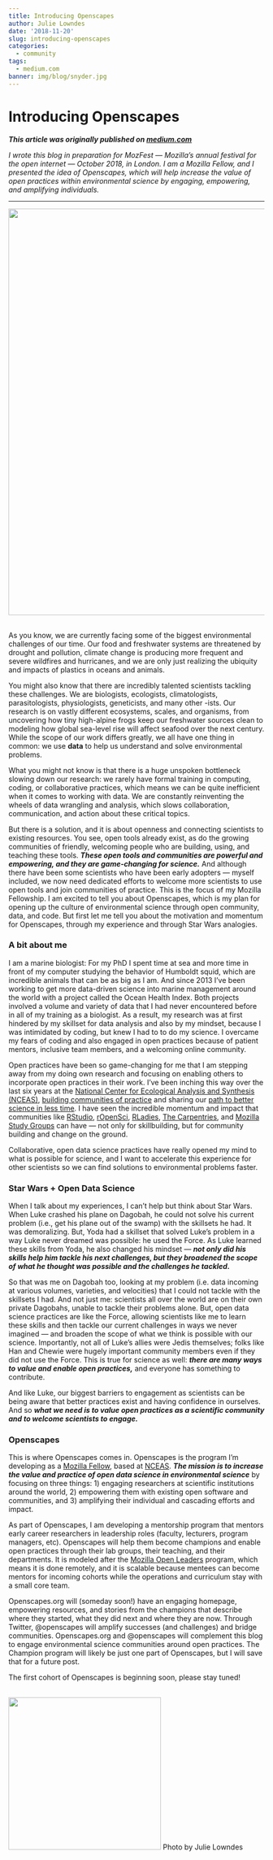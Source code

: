 ```yaml
---
title: Introducing Openscapes
author: Julie Lowndes
date: '2018-11-20'
slug: introducing-openscapes
categories:
  - community
tags:
  - medium.com
banner: img/blog/snyder.jpg
---
```


# Introducing Openscapes

***This article was originally published on [medium.com](https://medium.com/read-write-participate/introducing-openscapes-2cf8ed3b69d2)***

*I wrote this blog in preparation for MozFest — Mozilla’s annual festival for the open internet — October 2018, in London. I am a Mozilla Fellow, and I presented the idea of Openscapes, which will help increase the value of open practices within environmental science by engaging, empowering, and amplifying individuals.*

----

<center><img src="/blog/introducing-openscapes/snyderpano.jpg" width="800px"></center>

<br>


As you know, we are currently facing some of the biggest environmental challenges of our time. Our food and freshwater systems are threatened by drought and pollution, climate change is producing more frequent and severe wildfires and hurricanes, and we are only just realizing the ubiquity and impacts of plastics in oceans and animals.

You might also know that there are incredibly talented scientists tackling these challenges. We are biologists, ecologists, climatologists, parasitologists, physiologists, geneticists, and many other -ists. Our research is on vastly different ecosystems, scales, and organisms, from uncovering how tiny high-alpine frogs keep our freshwater sources clean to modeling how global sea-level rise will affect seafood over the next century. While the scope of our work differs greatly, we all have one thing in common: we use **data** to help us understand and solve environmental problems.

What you might not know is that there is a huge unspoken bottleneck slowing down our research: we rarely have formal training in computing, coding, or collaborative practices, which means we can be quite inefficient when it comes to working with data. We are constantly reinventing the wheels of data wrangling and analysis, which slows collaboration, communication, and action about these critical topics.

But there is a solution, and it is about openness and connecting scientists to existing resources. You see, open tools already exist, as do the growing communities of friendly, welcoming people who are building, using, and teaching these tools. ***These open tools and communities are powerful and empowering, and they are game-changing for science.*** And although there have been some scientists who have been early adopters — myself included, we now need dedicated efforts to welcome more scientists to use open tools and join communities of practice. This is the focus of my Mozilla Fellowship. I am excited to tell you about Openscapes, which is my plan for opening up the culture of environmental science through open community, data, and code. But first let me tell you about the motivation and momentum for Openscapes, through my experience and through Star Wars analogies.

### A bit about me

I am a marine biologist: For my PhD I spent time at sea and more time in front of my computer studying the behavior of Humboldt squid, which are incredible animals that can be as big as I am. And since 2013 I’ve been working to get more data-driven science into marine management around the world with a project called the Ocean Health Index. Both projects involved a volume and variety of data that I had never encountered before in all of my training as a biologist. As a result, my research was at first hindered by my skillset for data analysis and also by my mindset, because I was intimidated by coding, but knew I had to to do my science. I overcame my fears of coding and also engaged in open practices because of patient mentors, inclusive team members, and a welcoming online community.

Open practices have been so game-changing for me that I am stepping away from my doing own research and focusing on enabling others to incorporate open practices in their work. I’ve been inching this way over the last six years at the [National Center for Ecological Analysis and Synthesis (NCEAS)](https://www.nceas.ucsb.edu/), [building communities of practice](http://ohi-science.org/news/building-community) and sharing our [path to better science in less time](https://www.nature.com/articles/s41559-017-0160). I have seen the incredible momentum and impact that communities like [RStudio](https://www.rstudio.com/), [rOpenSci](https://ropensci.org/), [RLadies](https://rladies.org/), [The Carpentries](https://carpentries.org/), and [Mozilla Study Groups](https://science.mozilla.org/programs/studygroups) can have — not only for skillbuilding, but for community building and change on the ground.

Collaborative, open data science practices have really opened my mind to what is possible for science, and I want to accelerate this experience for other scientists so we can find solutions to environmental problems faster.

### Star Wars + Open Data Science

When I talk about my experiences, I can’t help but think about Star Wars. When Luke crashed his plane on Dagobah, he could not solve his current problem (i.e., get his plane out of the swamp) with the skillsets he had. It was demoralizing. But, Yoda had a skillset that solved Luke’s problem in a way Luke never dreamed was possible: he used the Force. As Luke learned these skills from Yoda, he also changed his mindset — ***not only did his skills help him tackle his next challenges, but they broadened the scope of what he thought was possible and the challenges he tackled.***

So that was me on Dagobah too, looking at my problem (i.e. data incoming at various volumes, varieties, and velocities) that I could not tackle with the skillsets I had. And not just me: scientists all over the world are on their own private Dagobahs, unable to tackle their problems alone. But, open data science practices are like the Force, allowing scientists like me to learn these skills and then tackle our current challenges in ways we never imagined — and broaden the scope of what we think is possible with our science. Importantly, not all of Luke’s allies were Jedis themselves; folks like Han and Chewie were hugely important community members even if they did not use the Force. This is true for science as well: ***there are many ways to value and enable open practices,*** and everyone has something to contribute.

And like Luke, our biggest barriers to engagement as scientists can be being aware that better practices exist and having confidence in ourselves. And so ***what we need is to value open practices as a scientific community and to welcome scientists to engage.***

### Openscapes

This is where Openscapes comes in. Openscapes is the program I’m developing as a [Mozilla Fellow](https://foundation.mozilla.org/fellowships/), based at [NCEAS](https://www.nceas.ucsb.edu/). ***The mission is to increase the value and practice of open data science in environmental science*** by focusing on three things: 1) engaging researchers at scientific institutions around the world, 2) empowering them with existing open software and communities, and 3) amplifying their individual and cascading efforts and impact.

As part of Openscapes, I am developing a mentorship program that mentors early career researchers in leadership roles (faculty, lecturers, program managers, etc). Openscapes will help them become champions and enable open practices through their lab groups, their teaching, and their departments. It is modeled after the [Mozilla Open Leaders](https://foundation.mozilla.org/en/opportunity/mozilla-open-leaders/) program, which means it is done remotely, and it is scalable because mentees can become mentors for incoming cohorts while the operations and curriculum stay with a small core team.

Openscapes.org will (someday soon!) have an engaging homepage, empowering resources, and stories from the champions that describe where they started, what they did next and where they are now. Through Twitter, @openscapes will amplify successes (and challenges) and bridge communities. Openscapes.org and @openscapes will complement this blog to engage environmental science communities around open practices. The Champion program will likely be just one part of Openscapes, but I will save that for a future post.

The first cohort of Openscapes is beginning soon, please stay tuned!

<br>

<img src="/img/blog/snyder.jpg" width="300px">  
Photo by Julie Lowndes